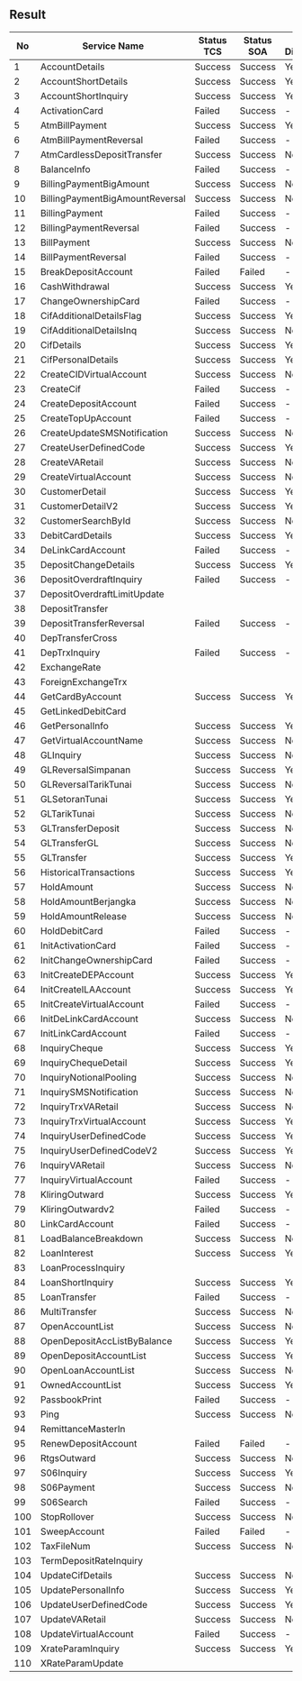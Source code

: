 ## Result

| No | Service Name | Status TCS | Status SOA | Any Difference |
| -- | ------------ | ---------- | ---------- | -------------- |
| 1 | AccountDetails | Success | Success | Yes | 
| 2 | AccountShortDetails | Success | Success | Yes | 
| 3 | AccountShortInquiry | Success | Success | Yes | 
| 4 | ActivationCard | Failed | Success | - | 
| 5 | AtmBillPayment | Success | Success | Yes | 
| 6 | AtmBillPaymentReversal | Failed | Success | - | 
| 7 | AtmCardlessDepositTransfer | Success | Success | No | 
| 8 | BalanceInfo | Failed | Success | - | 
| 9 | BillingPaymentBigAmount | Success | Success | No | 
| 10 | BillingPaymentBigAmountReversal | Success | Success | No | 
| 11 | BillingPayment | Failed | Success | - | 
| 12 | BillingPaymentReversal | Failed | Success | - | 
| 13 | BillPayment | Success | Success | No | 
| 14 | BillPaymentReversal | Failed | Success | - | 
| 15 | BreakDepositAccount | Failed | Failed | - | 
| 16 | CashWithdrawal | Success | Success | Yes | 
| 17 | ChangeOwnershipCard | Failed | Success | - | 
| 18 | CifAdditionalDetailsFlag | Success | Success | Yes | 
| 19 | CifAdditionalDetailsInq | Success | Success | No | 
| 20 | CifDetails | Success | Success | Yes | 
| 21 | CifPersonalDetails | Success | Success | Yes | 
| 22 | CreateCIDVirtualAccount | Success | Success | No | 
| 23 | CreateCif | Failed | Success | - | 
| 24 | CreateDepositAccount | Failed | Success | - | 
| 25 | CreateTopUpAccount | Failed | Success | - | 
| 26 | CreateUpdateSMSNotification | Success | Success | No | 
| 27 | CreateUserDefinedCode | Success | Success | Yes | 
| 28 | CreateVARetail | Success | Success | No | 
| 29 | CreateVirtualAccount | Success | Success | No | 
| 30 | CustomerDetail | Success | Success | Yes | 
| 31 | CustomerDetailV2 | Success | Success | Yes | 
| 32 | CustomerSearchById | Success | Success | No | 
| 33 | DebitCardDetails | Success | Success | Yes | 
| 34 | DeLinkCardAccount | Failed | Success | - | 
| 35 | DepositChangeDetails | Success | Success | Yes | 
| 36 | DepositOverdraftInquiry | Failed | Success | - | 
| 37 | DepositOverdraftLimitUpdate |  |  |  | 
| 38 | DepositTransfer |  |  |  | 
| 39 | DepositTransferReversal | Failed | Success | - | 
| 40 | DepTransferCross |  |  |  | 
| 41 | DepTrxInquiry | Failed | Success | - | 
| 42 | ExchangeRate |  |  |  | 
| 43 | ForeignExchangeTrx |  |  |  | 
| 44 | GetCardByAccount | Success | Success | Yes | 
| 45 | GetLinkedDebitCard |  |  |  | 
| 46 | GetPersonalInfo | Success | Success | Yes | 
| 47 | GetVirtualAccountName | Success | Success | No | 
| 48 | GLInquiry | Success | Success | No | 
| 49 | GLReversalSimpanan | Success | Success | Yes | 
| 50 | GLReversalTarikTunai | Success | Success | No | 
| 51 | GLSetoranTunai | Success | Success | Yes | 
| 52 | GLTarikTunai | Success | Success | No | 
| 53 | GLTransferDeposit | Success | Success | No | 
| 54 | GLTransferGL | Success | Success | No | 
| 55 | GLTransfer | Success | Success | Yes | 
| 56 | HistoricalTransactions | Success | Success | Yes | 
| 57 | HoldAmount | Success | Success | No | 
| 58 | HoldAmountBerjangka | Success | Success | No | 
| 59 | HoldAmountRelease | Success | Success | No | 
| 60 | HoldDebitCard | Failed | Success | - | 
| 61 | InitActivationCard | Failed | Success | - | 
| 62 | InitChangeOwnershipCard | Failed | Success | - | 
| 63 | InitCreateDEPAccount | Success | Success | Yes | 
| 64 | InitCreateILAAccount | Success | Success | Yes | 
| 65 | InitCreateVirtualAccount | Failed | Success | - | 
| 66 | InitDeLinkCardAccount | Success | Success | No | 
| 67 | InitLinkCardAccount | Failed | Success | - | 
| 68 | InquiryCheque | Success | Success | Yes | 
| 69 | InquiryChequeDetail | Success | Success | Yes | 
| 70 | InquiryNotionalPooling | Success | Success | No | 
| 71 | InquirySMSNotification | Success | Success | No | 
| 72 | InquiryTrxVARetail | Success | Success | No | 
| 73 | InquiryTrxVirtualAccount | Success | Success | Yes | 
| 74 | InquiryUserDefinedCode | Success | Success | Yes | 
| 75 | InquiryUserDefinedCodeV2 | Success | Success | Yes | 
| 76 | InquiryVARetail | Success | Success | No | 
| 77 | InquiryVirtualAccount | Failed | Success | - | 
| 78 | KliringOutward | Success | Success | Yes | 
| 79 | KliringOutwardv2 | Failed | Success | - | 
| 80 | LinkCardAccount | Failed | Success | - | 
| 81 | LoadBalanceBreakdown | Success | Success | No | 
| 82 | LoanInterest | Success | Success | Yes | 
| 83 | LoanProcessInquiry |  |  |  | 
| 84 | LoanShortInquiry | Success | Success | Yes | 
| 85 | LoanTransfer | Failed | Success | - | 
| 86 | MultiTransfer | Success | Success | No | 
| 87 | OpenAccountList | Success | Success | No | 
| 88 | OpenDepositAccListByBalance | Success | Success | Yes | 
| 89 | OpenDepositAccountList | Success | Success | Yes | 
| 90 | OpenLoanAccountList | Success | Success | No | 
| 91 | OwnedAccountList | Success | Success | Yes | 
| 92 | PassbookPrint | Failed | Success | - | 
| 93 | Ping | Success | Success | No | 
| 94 | RemittanceMasterIn |  |  |  | 
| 95 | RenewDepositAccount | Failed | Failed | - | 
| 96 | RtgsOutward | Success | Success | No | 
| 97 | S06Inquiry | Success | Success | Yes | 
| 98 | S06Payment | Success | Success | No | 
| 99 | S06Search | Failed | Success | - | 
| 100 | StopRollover | Success | Success | No | 
| 101 | SweepAccount | Failed | Failed | - | 
| 102 | TaxFileNum | Success | Success | No | 
| 103 | TermDepositRateInquiry |  |  |  | 
| 104 | UpdateCifDetails | Success | Success | No | 
| 105 | UpdatePersonalInfo | Success | Success | Yes | 
| 106 | UpdateUserDefinedCode | Success | Success | Yes | 
| 107 | UpdateVARetail | Success | Success | No | 
| 108 | UpdateVirtualAccount | Failed | Success | - | 
| 109 | XrateParamInquiry | Success | Success | Yes | 
| 110 | XRateParamUpdate |  |  |  | 
